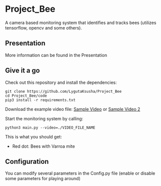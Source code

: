 # Project_Bee 

A camera based monitoring system that identifies and tracks bees (utilizes tensorflow, opencv and some others).


## Presentation

More information can be found in the Presentation


## Give it a go

Check out this repository and install the dependencies:

```
git clone https://github.com/LygutaKsusha/Project_Bee
cd Project_Bee/code
pip3 install -r requirements.txt
```


Download the example video file: <a href="https://www.youtube.com/watch?v=xBye2Or-ptk">Sample Video</a> or 
<a href="https://www.youtube.com/watch?v=2bzwwklDFr0&t=24s">Sample Video 2</a>


Start the monitoring system by calling:

```
python3 main.py --video=./VIDEO_FILE_NAME
```

This is what you should get:

 - Red dot: Bees with Varroa mite

## Configuration

You can modify several parameters in the Config.py file (enable or disable some parameters for playing around)



